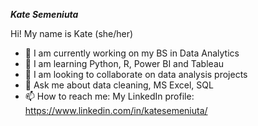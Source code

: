 ***Kate Semeniuta***

Hi! My name is Kate (she/her)

- 🔭 I am currently working on my BS in Data Analytics
- 🌱 I am learning Python, R, Power BI and Tableau
- 👯 I am looking to collaborate on data analysis projects
- 💬 Ask me about data cleaning, MS Excel, SQL
- 📫 How to reach me:
  My LinkedIn profile: https://www.linkedin.com/in/katesemeniuta/
  
